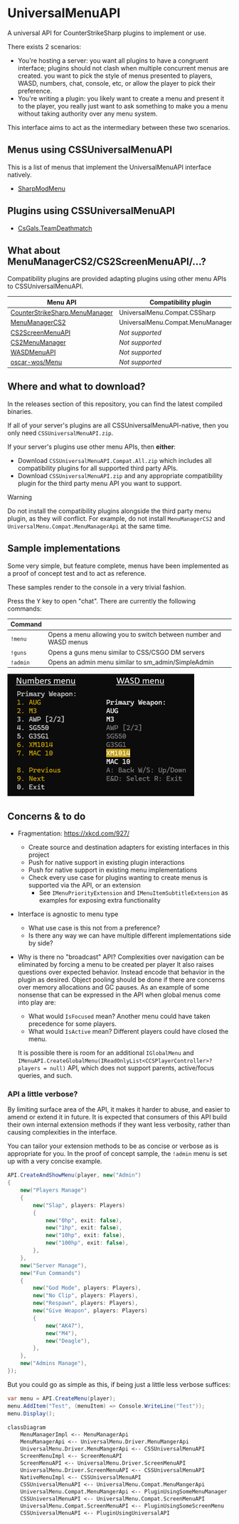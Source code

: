 # UniversalMenuAPI

A universal API for CounterStrikeSharp plugins to implement or use.

There exists 2 scenarios:

- You're hosting a server: you want all plugins to have a congruent interface;
  plugins should not clash when multiple concurrent menus are created.
  you want to pick the style of menus presented to players, WASD, numbers, chat, console, etc, or allow the player to pick their preference.
- You're writing a plugin: you likely want to create a menu and present it to the player, you really just want to ask something to make you a menu without taking authority over
any menu system.

This interface aims to act as the intermediary between these two scenarios.

## Menus using CSSUniversalMenuAPI

This is a list of menus that implement the UniversalMenuAPI interface natively.

- [SharpModMenu](https://github.com/CSGALS/SharpModMenu)

## Plugins using CSSUniversalMenuAPI

- [CsGals.TeamDeathmatch](https://github.com/CSGALS/CsGals.TeamDeathmatch)

## What about MenuManagerCS2/CS2ScreenMenuAPI/...?

Compatibility plugins are provided adapting plugins using other menu APIs to CSSUniversalMenuAPI.

| Menu API | Compatibility plugin |
|----------|----------------------|
|[CounterStrikeSharp.MenuManager](https://docs.cssharp.dev/api/CounterStrikeSharp.API.Modules.Menu.MenuManager.html)|UniversalMenu.Compat.CSSharp|
|[MenuManagerCS2](https://github.com/NickFox007/MenuManagerCS2)|UniversalMenu.Compat.MenuManagerApi|
|[CS2ScreenMenuAPI](https://github.com/T3Marius/CS2ScreenMenuAPI)|*Not supported*|
|[CS2MenuManager](https://github.com/schwarper/CS2MenuManager)|*Not supported*|
|[WASDMenuAPI](https://github.com/Interesting-exe/WASDMenuAPI)|*Not supported*|
|[oscar-wos/Menu](https://github.com/oscar-wos/Menu)|*Not supported*|

## Where and what to download?

In the releases section of this repository, you can find the latest compiled binaries.

If all of your server's plugins are all CSSUniversalMenuAPI-native, then you only need `CSSUniversalMenuAPI.zip`.

If your server's plugins use other menu APIs, then **either**:

- Download `CSSUniversalMenuAPI.Compat.All.zip` which includes all compatibility plugins for all supported third party APIs.
- Download `CSSUniversalMenuAPI.zip` and any appropriate compatibility plugin for the third party menu API you want to support.

> [!WARNING]
> Do not install the compatibility plugins alongside the third party menu plugin, as they will conflict.
> For example, do not install `MenuManagerCS2` and `UniversalMenu.Compat.MenuManagerApi` at the same time.

## Sample implementations

Some very simple, but feature complete, menus have been implemented as a proof of concept test and to act as reference.

These samples render to the console in a very trivial fashion.

Press the <kbd>Y</kbd> key to open "chat". There are currently the following commands:

| Command |   |
|---------|---|
| `!menu` | Opens a menu allowing you to switch between number and WASD menus |
| `!guns` | Opens a guns menu similar to CSS/CSGO DM servers |
| `!admin` | Opens an admin menu similar to sm_admin/SimpleAdmin |

![](./docs/menu-samples.png)

## Concerns & to do

- Fragmentation: https://xkcd.com/927/
  - Create source and destination adapters for existing interfaces in this project
  - Push for native support in existing plugin interactions
  - Push for native support in existing menu implementations
  - Check every use case for plugins wanting to create menus is supported via the API, or an extension
    - See `IMenuPriorityExtension` and `IMenuItemSubtitleExtension` as examples for exposing extra functionality
- Interface is agnostic to menu type
  - What use case is this not from a preference?
  - Is there any way we can have multiple different implementations side by side?
- Why is there no "broadcast" API?
  Complexities over navigation can be eliminated by forcing a menu to be created per player
  It also raises questions over expected behavior. Instead encode that behavior in the plugin as desired.
  Object pooling should be done if there are concerns over memory allocations and GC pauses. As an example of some nonsense that can be expressed in the API when global menus come into play are:

  - What would `IsFocused` mean? Another menu could have taken precedence for some players.
  - What would `IsActive` mean? Different players could have closed the menu.

  It is possible there is room for an additional `IGlobalMenu` and `IMenuAPI.CreateGlobalMenu(IReadOnlyList<CCSPlayerController>? players = null)` API,
  which does not support parents, active/focus queries, and such.


### API a little verbose?

By limiting surface area of the API, it makes it harder to abuse, and easier to amend or extend it in future.
It is expected that consumers of this API build their own internal extension methods if they want less verbosity,
rather than causing complexities in the interface.

You can tailor your extension methods to be as concise or verbose as is appropriate for you.
In the proof of concept sample, the `!admin` menu is set up with a very concise example.

```cs
API.CreateAndShowMenu(player, new("Admin")
{
	new("Players Manage")
	{
		new("Slap", players: Players)
		{
			new("0hp", exit: false),
			new("1hp", exit: false),
			new("10hp", exit: false),
			new("100hp", exit: false),
		},
	},
	new("Server Manage"),
	new("Fun Commands")
	{
		new("God Mode", players: Players),
		new("No Clip", players: Players),
		new("Respawn", players: Players),
		new("Give Weapon", players: Players)
		{
			new("AK47"),
			new("M4"),
			new("Deagle"),
		},
	},
	new("Admins Manage"),
});
```

But you could go as simple as this, if being just a little less verbose suffices:

```cs
var menu = API.CreateMenu(player);
menu.AddItem("Test", (menuItem) => Console.WriteLine("Test"));
menu.Display();
```

```mermaid
classDiagram
	MenuManagerImpl <-- MenuManagerApi
	MenuManagerApi <-- UniversalMenu.Driver.MenuMangerApi
	UniversalMenu.Driver.MenuMangerApi <-- CSSUniversalMenuAPI
	ScreenMenuImpl <-- ScreenMenuAPI
	ScreenMenuAPI <-- UniversalMenu.Driver.ScreenMenuAPI
	UniversalMenu.Driver.ScreenMenuAPI <-- CSSUniversalMenuAPI
	NativeMenuImpl <-- CSSUniversalMenuAPI
	CSSUniversalMenuAPI <-- UniversalMenu.Compat.MenuMangerApi
	UniversalMenu.Compat.MenuMangerApi <-- PluginUsingSomeMenuManager
	CSSUniversalMenuAPI <-- UniversalMenu.Compat.ScreenMenuAPI
	UniversalMenu.Compat.ScreenMenuAPI <-- PluginUsingSomeScreenMenu
	CSSUniversalMenuAPI <-- PluginUsingUniversalAPI
```
